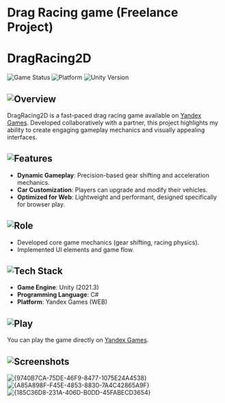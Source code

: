 # Drag Racing game (Freelance Project)
# DragRacing2D

![Game Status](https://img.shields.io/badge/status-released-brightgreen)
![Platform](https://img.shields.io/badge/platform-Yandex%20Games-blue)
![Unity Version](https://img.shields.io/badge/unity-2021.3-blue)

## ![Overview](https://img.shields.io/badge/Overview-lightblue)
DragRacing2D is a fast-paced drag racing game available on [Yandex Games](https://yandex.ru/games/app/280450?debug-mode=16&draft=true&lang=ru#menu). Developed collaboratively with a partner, this project highlights my ability to create engaging gameplay mechanics and visually appealing interfaces.

## ![Features](https://img.shields.io/badge/Features-yellowgreen)
- **Dynamic Gameplay**: Precision-based gear shifting and acceleration mechanics.
- **Car Customization**: Players can upgrade and modify their vehicles.
- **Optimized for Web**: Lightweight and performant, designed specifically for browser play.

## ![Role](https://img.shields.io/badge/Role-orange)
- Developed core game mechanics (gear shifting, racing physics).
- Implemented UI elements and game flow.

## ![Tech Stack](https://img.shields.io/badge/Tech%20Stack-green)
- **Game Engine**: Unity (2021.3)
- **Programming Language**: C#
- **Platform**: Yandex Games (WEB)

## ![Play](https://img.shields.io/badge/How%20to%20Play-lightblue)
You can play the game directly on [Yandex Games](https://yandex.ru/games/app/280450?debug-mode=16&draft=true&lang=ru#menu).

## ![Screenshots](https://img.shields.io/badge/Screenshots-lightgrey)
![{9740B7CA-75DE-46F9-8477-1075E24A4538}](https://github.com/user-attachments/assets/225e35e6-c04a-4ffa-9d85-dae1a300e434)
![{A85A898F-F45E-4853-8830-7A4C42865A9F}](https://github.com/user-attachments/assets/9c2a1563-8c06-475e-90e0-dac6bb81889b)
![{185C36D8-231A-406D-B0DD-45FABECD3654}](https://github.com/user-attachments/assets/b2c91061-cc10-461a-83f9-79101ec580ae)
